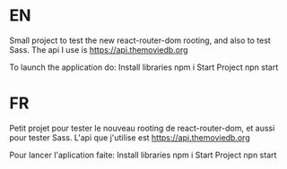 # EN
Small project to test the new react-router-dom rooting,
and also to test Sass.
The api I use is https://api.themoviedb.org

To launch the application do:
    Install libraries npm i
    Start Project npn start

# FR
Petit projet pour tester le nouveau rooting de react-router-dom, 
et aussi pour tester Sass.
L'api que j'utilise est https://api.themoviedb.org

Pour lancer l'aplication faite: 
    Install libraries npm i
    Start Project npn start
